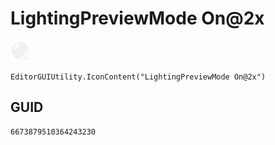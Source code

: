 # LightingPreviewMode On@2x
![](/img/LightingPreviewMode%20On@2x.png)

``` CSharp
EditorGUIUtility.IconContent("LightingPreviewMode On@2x")
```
## GUID
```
6673879510364243230
```
